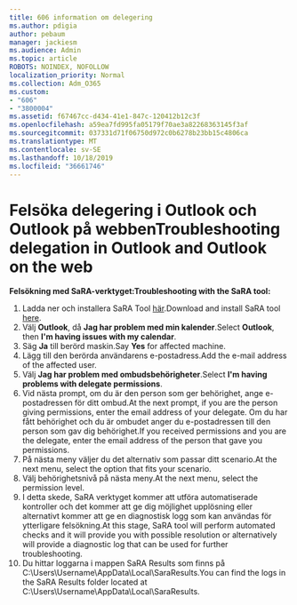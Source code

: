 ```yaml
---
title: 606 information om delegering
ms.author: pdigia
author: pebaum
manager: jackiesm
ms.audience: Admin
ms.topic: article
ROBOTS: NOINDEX, NOFOLLOW
localization_priority: Normal
ms.collection: Adm_O365
ms.custom:
- "606"
- "3800004"
ms.assetid: f67467cc-d434-41e1-847c-120412b12c3f
ms.openlocfilehash: a59ea7fd995fa05179f70ae3a82268363145f3af
ms.sourcegitcommit: 037331d71f06750d972c0b6278b23bb15c4806ca
ms.translationtype: MT
ms.contentlocale: sv-SE
ms.lasthandoff: 10/18/2019
ms.locfileid: "36661746"
---
```

# <a name="troubleshooting-delegation-in-outlook-and-outlook-on-the-web"></a><span data-ttu-id="eb75a-102">Felsöka delegering i Outlook och Outlook på webben</span><span class="sxs-lookup"><span data-stu-id="eb75a-102">Troubleshooting delegation in Outlook and Outlook on the web</span></span>

<span data-ttu-id="eb75a-103">**Felsökning med SaRA-verktyget:**</span><span class="sxs-lookup"><span data-stu-id="eb75a-103">**Troubleshooting with the SaRA tool:**</span></span>

1. <span data-ttu-id="eb75a-104">Ladda ner och installera SaRA Tool [här](https://aka.ms/SaRA-SkypeForBusinessSignIn).</span><span class="sxs-lookup"><span data-stu-id="eb75a-104">Download and install SaRA tool [here](https://aka.ms/SaRA-SkypeForBusinessSignIn).</span></span>
1. <span data-ttu-id="eb75a-105">Välj **Outlook**, då **Jag har problem med min kalender**.</span><span class="sxs-lookup"><span data-stu-id="eb75a-105">Select **Outlook**, then **I'm having issues with my calendar**.</span></span>
1. <span data-ttu-id="eb75a-106">Säg **Ja** till berörd maskin.</span><span class="sxs-lookup"><span data-stu-id="eb75a-106">Say **Yes** for affected machine.</span></span>
1. <span data-ttu-id="eb75a-107">Lägg till den berörda användarens e-postadress.</span><span class="sxs-lookup"><span data-stu-id="eb75a-107">Add the e-mail address of the affected user.</span></span>
1. <span data-ttu-id="eb75a-108">Välj **Jag har problem med ombudsbehörigheter**.</span><span class="sxs-lookup"><span data-stu-id="eb75a-108">Select **I'm having problems with delegate permissions**.</span></span>
1. <span data-ttu-id="eb75a-109">Vid nästa prompt, om du är den person som ger behörighet, ange e-postadressen för ditt ombud.</span><span class="sxs-lookup"><span data-stu-id="eb75a-109">At the next prompt, if you are the person giving permissions, enter the email address of your delegate.</span></span> <span data-ttu-id="eb75a-110">Om du har fått behörighet och du är ombudet anger du e-postadressen till den person som gav dig behörighet.</span><span class="sxs-lookup"><span data-stu-id="eb75a-110">If you received permissions and you are the delegate, enter the email address of the person that gave you permissions.</span></span>
1. <span data-ttu-id="eb75a-111">På nästa meny väljer du det alternativ som passar ditt scenario.</span><span class="sxs-lookup"><span data-stu-id="eb75a-111">At the next menu, select the option that fits your scenario.</span></span>
1. <span data-ttu-id="eb75a-112">Välj behörighetsnivå på nästa meny.</span><span class="sxs-lookup"><span data-stu-id="eb75a-112">At the next menu, select the permission level.</span></span>
1. <span data-ttu-id="eb75a-113">I detta skede, SaRA verktyget kommer att utföra automatiserade kontroller och det kommer att ge dig möjlighet upplösning eller alternativt kommer att ge en diagnostisk logg som kan användas för ytterligare felsökning.</span><span class="sxs-lookup"><span data-stu-id="eb75a-113">At this stage, SaRA tool will perform automated checks and it will provide you with possible resolution or alternatively will provide a diagnostic log that can be used for further troubleshooting.</span></span>
1. <span data-ttu-id="eb75a-114">Du hittar loggarna i mappen SaRA Results som finns på C:\Users\Username\AppData\Local\SaraResults.</span><span class="sxs-lookup"><span data-stu-id="eb75a-114">You can find the logs in the SaRA Results folder located at C:\Users\Username\AppData\Local\SaraResults.</span></span>

